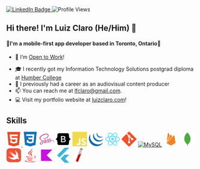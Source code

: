 <div id="badges">
  <a href="https://linkedin.com/in/luiz-claro">
    <img src="https://img.shields.io/badge/LinkedIn-green?style=for-the-badge&logo=linkedin&logoColor=282b2c" alt="LinkedIn Badge"/>
  </a>
  <img src="https://komarev.com/ghpvc/?username=LFClaro&style=for-the-badge&color=green" alt="Profile Views"/>
</div>


## Hi there! I'm Luiz Claro (He/Him) 👋
#### 📱I'm a mobile-first app developer based in Toronto, Ontario📱

- 🔭 I’m [Open to Work](https://www.linkedin.com/in/luiz-claro/)!
<!-- - 🌱 Currently learning Kotlin, Flutter and Dart -->
- 🎓 I recently got my Information Technology Solutions postgrad diploma at [Humber College](https://appliedtechnology.humber.ca/programs/information-technology-solutions.html)
- 🎥 I previously had a career as an audiovisual content producer
- 📫 You can reach me at [lfclaro@gmail.com](mailto:lfclaro@gmail.com).
- 💻 Visit my portfolio website at [luizclaro.com](https://www.luizclaro.com)!

## Skills

<div>
    <a href="https://en.wikipedia.org/wiki/HTML5">
    <img src="https://github.com/devicons/devicon/blob/master/icons/html5/html5-plain.svg" title="HTML5" alt="HTML5" width="40" height="40"/>
    </a>
    <a href="https://en.wikipedia.org/wiki/CSS"><img src="https://github.com/devicons/devicon/blob/master/icons/css3/css3-plain.svg" title="CSS3" alt="CSS3" width="40" height="40"/></a>
    <a href="https://en.wikipedia.org/wiki/Sass_(stylesheet_language)"><img src="https://github.com/devicons/devicon/blob/master/icons/sass/sass-original.svg" title="SASS" alt="SASS" width="40" height="40"/></a>
    <a href="https://en.wikipedia.org/wiki/Bootstrap_(front-end_framework)"><img src="https://github.com/devicons/devicon/blob/master/icons/bootstrap/bootstrap-plain.svg" title="Bootstrap" alt="Bootstrap" width="40" height="40"/></a>
    <a href="https://en.wikipedia.org/wiki/JavaScript"><img src="https://github.com/devicons/devicon/blob/master/icons/javascript/javascript-plain.svg" title="Javascript" alt="Javascript" width="40" height="40"/></a>
    <a href="https://en.wikipedia.org/wiki/JQuery"><img src="https://github.com/devicons/devicon/blob/master/icons/jquery/jquery-plain.svg" title="jQuery" alt="jQuery" width="40" height="40"/></a>
    <a href="https://en.wikipedia.org/wiki/React_(JavaScript_library)"><img src="https://github.com/devicons/devicon/blob/master/icons/react/react-original.svg" title="React" alt="React" width="40" height="40"/></a>
    <a href="https://en.wikipedia.org/wiki/Git"><img src="https://github.com/devicons/devicon/blob/master/icons/git/git-plain.svg" title="GitHub/Git" alt="GitHub/Git" width="40" height="40"/></a>
    <a href="https://en.wikipedia.org/wiki/MySQL"><img src="https://github.com/devicons/devicon/blob/master/icons/fimysqlrebase/mysql-plain.svg" title="MySQL" alt="MySQL" width="40" height="40"/></a>
    <a href="https://en.wikipedia.org/wiki/Firebase"><img src="https://github.com/devicons/devicon/blob/master/icons/firebase/firebase-plain.svg" title="Firebase" alt="Firebase" width="40" height="40"/></a>
    <a href="https://en.wikipedia.org/wiki/MongoDB"><img src="https://github.com/devicons/devicon/blob/master/icons/mongodb/mongodb-plain.svg" title="MongoDB" alt="MongoDB" width="40" height="40"/></a>
    <a href="https://en.wikipedia.org/wiki/Swift_(programming_language)"><img src="https://github.com/devicons/devicon/blob/master/icons/swift/swift-original.svg" title="iOS' Swift" alt="Swift" width="40" height="40"/></a>
    <a href="https://en.wikipedia.org/wiki/Java_(programming_language)"><img src="https://github.com/devicons/devicon/blob/master/icons/java/java-plain.svg" title="Java" alt="Java" width="40" height="40"/></a>
    <a href="https://en.wikipedia.org/wiki/Kotlin_(programming_language)"><img src="https://github.com/devicons/devicon/blob/master/icons/kotlin/kotlin-plain.svg" title="Kotlin" alt="Kotlin" width="40" height="40"/></a>
    <a href="https://en.wikipedia.org/wiki/Flutter_(software)"><img src="https://github.com/devicons/devicon/blob/master/icons/flutter/flutter-plain.svg" title="Flutter" alt="Flutter" width="40" height="40"/></a>
    <a href="https://en.wikipedia.org/wiki/Jekyll_(software)"><img src="https://github.com/devicons/devicon/blob/develop/icons/jekyll/jekyll-original.svg" title="Jekyll" alt="Jekyll" width="40" height="40"/></a>
</div>

